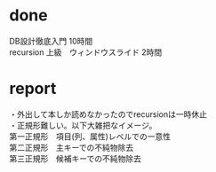# done
DB設計徹底入門 10時間</br>
recursion 上級　ウィンドウスライド 2時間</br>

# report
・外出して本しか読めなかったのでrecursionは一時休止</br>
・正規形難しい。以下大雑把なイメージ。</br>
第一正規形　項目(列、属性)レベルでの一意性</br>
第二正規形　主キーでの不純物除去</br>
第三正規形　候補キーでの不純物除去</br>
